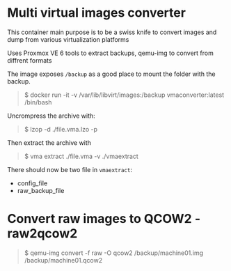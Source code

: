 # Multi virtual images converter

This container main purpose is to be a swiss knife to convert images and dump from various virtualization platforms

Uses Proxmox VE 6 tools to extract backups, qemu-img to convert from diffrent formats

The image exposes `/backup` as a good place to mount the folder with the backup.

> $ docker run -it -v /var/lib/libvirt/images:/backup vmaconverter:latest /bin/bash

Uncrompress the archive with:

> $ lzop -d ./file.vma.lzo -p

Then extract the archive with 

> $ vma extract ./file.vma -v ./vmaextract

There should now be two file in `vmaextract`:

- config_file
- raw_backup_file

# Convert raw images to QCOW2 - raw2qcow2

> $ qemu-img convert -f raw -O qcow2 /backup/machine01.img /backup/machine01.qcow2
